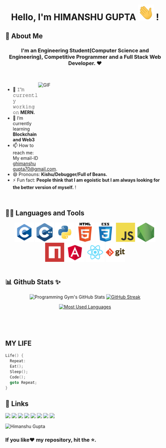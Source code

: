 <h1 align="center"> Hello, I'm HIMANSHU GUPTA <img src="https://raw.githubusercontent.com/ABSphreak/ABSphreak/master/gifs/Hi.gif" width="50px" height="50px"> ! </h1>

## 🚀 About Me

<h3 align="center">I'm an Engineering Student(Computer Science and Engineering), Competitive Programmer and a Full Stack Web Developer. ❤</h3>


<br/>
<br/>
<a target="_blank">
  <img align="right" height="250" width="400" alt="GIF" src="https://media.tenor.com/UttC4AITYR4AAAAd/full-stack-developer.gif">
</a>

- 🔭 𝙸’𝚖 𝚌𝚞𝚛𝚛𝚎𝚗𝚝𝚕𝚢 𝚠𝚘𝚛𝚔𝚒𝚗𝚐 𝚘𝚗 **MERN.**
- 🌱 I’m currently learning **Blockchain and Web3**
- 📫 How to reach me: My email-ID [ghimanshugupta70@gmail.com](ghimanshugupta70@gmail.com).
- 😄 Pronouns: **Kishu/Debugger/Full of Beans.**
- ⚡ Fun fact: **People think that I am egoistic but I am always looking for the better version of myself.** ! 

<br>


## 👨‍💻 **Languages and Tools**

<div align="center">
<code><img height="60" src="https://raw.githubusercontent.com/github/explore/80688e429a7d4ef2fca1e82350fe8e3517d3494d/topics/c/c.png"></code>
<code><img height="60" src="https://raw.githubusercontent.com/github/explore/80688e429a7d4ef2fca1e82350fe8e3517d3494d/topics/cpp/cpp.png"></code>
<code><img height="60" src="https://raw.githubusercontent.com/github/explore/80688e429a7d4ef2fca1e82350fe8e3517d3494d/topics/python/python.png"></code>
<code><img height="60" src="https://raw.githubusercontent.com/github/explore/80688e429a7d4ef2fca1e82350fe8e3517d3494d/topics/html/html.png"></code>
<code><img height="60" src="https://raw.githubusercontent.com/github/explore/5c058a388828bb5fde0bcafd4bc867b5bb3f26f3/topics/css/css.png"></code>
<code><img height="60" src="https://raw.githubusercontent.com/github/explore/80688e429a7d4ef2fca1e82350fe8e3517d3494d/topics/javascript/javascript.png"></code>
<code><img height="60" src="https://raw.githubusercontent.com/github/explore/80688e429a7d4ef2fca1e82350fe8e3517d3494d/topics/nodejs/nodejs.png"></code>
<code><img height="60" src="https://raw.githubusercontent.com/github/explore/80688e429a7d4ef2fca1e82350fe8e3517d3494d/topics/npm/npm.png"></code>
<code><img height="60" src="https://raw.githubusercontent.com/github/explore/80688e429a7d4ef2fca1e82350fe8e3517d3494d/topics/angular/angular.png"></code>
<code><img height="60" src="https://raw.githubusercontent.com/github/explore/80688e429a7d4ef2fca1e82350fe8e3517d3494d/topics/react/react.png"></code>
<code><img height="60" src="https://raw.githubusercontent.com/github/explore/80688e429a7d4ef2fca1e82350fe8e3517d3494d/topics/git/git.png"></code>


</div>

<br>


<h2><b> 📊 Github Stats ✨ </b></h2>
<div class="stats" align="center">
  
![Programming Gym's GitHub Stats](https://github-readme-stats.vercel.app/api?username=HimanshuGupta-p1&count_private=true&show_icons=true&theme=algolia&border_radius=20&hide_border=true) [![GitHub Streak](https://streak-stats.demolab.com?user=HimanshuGupta-p1&theme=algolia&hide_border=true&border_radius=20)](https://git.io/streak-stats)
  
 [![Most Used Languages](https://github-readme-stats.vercel.app/api/top-langs/?username=HimanshuGupta-p1&layout=compact&show_icons=true&theme=algolia&border_radius=20&hide_border=true)](https://github.com/HimanshuGupta-p1/github-readme-stats)
</div>

<br>
<br>
<br>

## MY LIFE

```c++
Life() {
  Repeat:
  Eat();
  Sleep();
  Code();
  goto Repeat;
}
```



## 🔗 Links
[<img height="40" src="https://img.shields.io/badge/my_website-548?style=for-the-badge&logo=ko-fi&logoColor=white">](https://himanshuguptap1.netlify.app)
[<img height="40" src="https://img.shields.io/badge/linkedin-%230077B5.svg?&style=for-the-badge&logo=linkedin&logoColor=white">](https://www.linkedin.com/in/himanshu-gupta-28a6ba207)
[<img height="40" src="https://img.shields.io/badge/instagram-%23E4405F.svg?&style=for-the-badge&logo=instagram&logoColor=white">](https://www.instagram.com/invites/contact/?i=15qth0sqh0b53&utm_content=kixv2g6)
 [<img height="40" src="https://img.shields.io/badge/codepen-000.svg?&style=for-the-badge&logo=codepen">](https://codepen.io/Himanshu_Styles)
 [<img height="40" src="https://cdn4.iconfinder.com/data/icons/logos-and-brands/512/160_Hackerrank_logo_logos-512.png">](https://www.hackerrank.com/2001640100126_HG)
 [<img height="40" src="https://media.geeksforgeeks.org/wp-content/cdn-uploads/gfg_200x200-min.png">](https://auth.geeksforgeeks.org/user/ghimanshugupta70/practice/)
 [<img height="40" src="https://img.shields.io/badge/codechef-100.svg?&style=for-the-badge&logo=codechef">](https://www.codechef.com/users/himanshu_p1)
 [<img height="40" src="https://img.shields.io/badge/leetcode-111.svg?&style=for-the-badge&logo=leetcode">](https://leetcode.com/HimanshuGupta_p1/)

</div>


<p align="left"> <img src="https://komarev.com/ghpvc/?username=HimanshuGupta-p1&label=PROFILE+VIEWS" alt="Himanshu Gupta" height="20" /> </p>

###  If you like❤️ my repository, hit the ⭐. 

<!---
Himanshu-Styles/Himanshu-Styles is a ✨ special ✨ repository because its `README.md` (this file) appears on your GitHub profile.
You can click the Preview link to take a look at your changes.
--->
